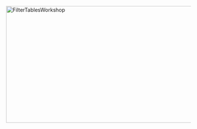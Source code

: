 <img src="https://socialify.git.ci/SineMag/FilterTablesWorkshop/image?language=1&owner=1&name=1&stargazers=1&theme=Light" alt="FilterTablesWorkshop" width="640" height="320" />
